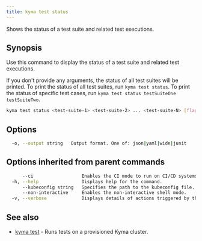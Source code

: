 ```yaml
---
title: kyma test status
---
```


Shows the status of a test suite and related test executions.

## Synopsis

Use this command to display the status of a test suite and related test executions.

If you don't provide any arguments, the status of all test suites will be printed.
To print the status of all test suites, run `kyma test status`.
To print the status of specific test cases, run `kyma test status testSuiteOne testSuiteTwo`.


```bash
kyma test status <test-suite-1> <test-suite-2> ... <test-suite-N> [flags]
```

## Options

```bash
  -o, --output string   Output format. One of: json|yaml|wide|junit
```

## Options inherited from parent commands

```bash
      --ci                  Enables the CI mode to run on CI/CD systems. It avoids any user interaction (e.g. no dialog prompts) and ensures that logs are formatted properly in log files (e.g. no spinners for CLI steps).
  -h, --help                Displays help for the command.
      --kubeconfig string   Specifies the path to the kubeconfig file. By default, Kyma CLI uses the KUBECONFIG environment variable or "/$HOME/.kube/config" if the variable is not set.
      --non-interactive     Enables the non-interactive shell mode.
  -v, --verbose             Displays details of actions triggered by the command.
```

## See also

* [kyma test](#kyma-test-kyma-test)	 - Runs tests on a provisioned Kyma cluster.

